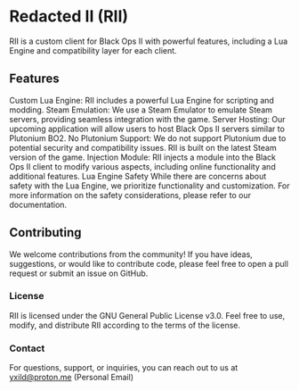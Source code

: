 # Redacted II (RII)
RII is a custom client for Black Ops II with powerful features, including a Lua Engine and compatibility layer for each client.

## Features
Custom Lua Engine: RII includes a powerful Lua Engine for scripting and modding.
Steam Emulation: We use a Steam Emulator to emulate Steam servers, providing seamless integration with the game.
Server Hosting: Our upcoming application will allow users to host Black Ops II servers similar to Plutonium BO2.
No Plutonium Support: We do not support Plutonium due to potential security and compatibility issues. RII is built on the latest Steam version of the game.
Injection Module: RII injects a module into the Black Ops II client to modify various aspects, including online functionality and additional features.
Lua Engine Safety
While there are concerns about safety with the Lua Engine, we prioritize functionality and customization. For more information on the safety considerations, please refer to our documentation.

## Contributing
We welcome contributions from the community! If you have ideas, suggestions, or would like to contribute code, please feel free to open a pull request or submit an issue on GitHub.

### License
RII is licensed under the GNU General Public License v3.0. Feel free to use, modify, and distribute RII according to the terms of the license.

### Contact
For questions, support, or inquiries, you can reach out to us at yxild@proton.me (Personal Email)
